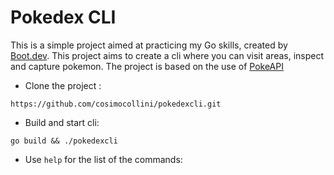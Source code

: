 # Pokedex CLI

This is a simple project aimed at practicing my Go skills, created by [Boot.dev](https://www.boot.dev/tracks/backend).
This project aims to create a cli where you can visit areas, inspect and capture pokemon.
The project is based on the use of [PokeAPI](https://pokeapi.co/)


- Clone the project :
```
https://github.com/cosimocollini/pokedexcli.git
```
- Build and start cli:

```
go build && ./pokedexcli
```

- Use ```help``` for the list of the commands: